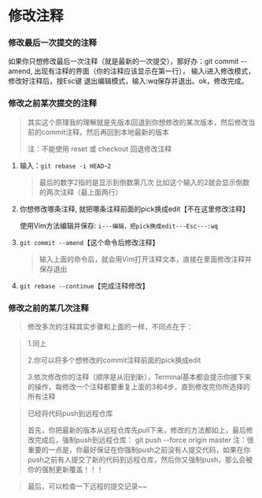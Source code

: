 # 修改注释

### 修改最后一次提交的注释   

如果你只想修改最后一次注释（就是最新的一次提交），那好办：git commit --amend, 出现有注释的界面（你的注释应该显示在第一行）， 输入i进入修改模式，修改好注释后，按Esc键 退出编辑模式，输入:wq保存并退出。ok，修改完成。

### 修改之前某次提交的注释

> 其实这个原理我的理解就是先版本回退到你想修改的某次版本，然后修改当前的commit注释，然后再回到本地最新的版本
>
> 注：不能使用 reset 或 checkout 回退修改注释

1. 输入：`git rebase -i HEAD~2`

   > 最后的数字2指的是显示到倒数第几次 比如这个输入的2就会显示倒数的两次注释（最上面两行）

2. 你想修改哪条注释, 就把哪条注释前面的pick换成edit【不在这里修改注释】

   使用Vim方法编辑并保存: `i---编辑，把pick换成edit---Esc---:wq`

3. `git commit --amend`【这个命令后修改注释】

   > 输入上面的命令后，就会用Vim打开注释文本，直接在里面修改注释并保存退出

4. `git rebase --continue`【完成注释修改】

### 修改之前的某几次注释

> 修改多次的注释其实步骤和上面的一样，不同点在于：

> 1.同上
>
> 2.你可以将多个想修改的commit注释前面的pick换成edit
>
> 3.依次修改你的注释（顺序是从旧到新），Terminal基本都会提示你接下来的操作，每修改一个注释都要重复上面的3和4步，直到修改完你所选择的所有注释

> 已经将代码push到远程仓库
>
> 首先，你把最新的版本从远程仓库先pull下来，修改的方法都如上，最后修改完成后，强制push到远程仓库：
>  git push --force origin master
>  注：很重要的一点是，你最好保证在你强制push之前没有人提交代码，如果在你push之前有人提交了新的代码到远程仓库，然后你又强制push，那么会被你的强制更新覆盖！！！

> 最后，可以检查一下远程的提交记录~~

